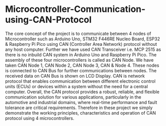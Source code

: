 # Microcontroller-Communication-using-CAN-Protocol
The core concept of the project is to communicate between 4 nodes of 
Microcontroller such as Arduino Uno, STM32 F446RE Nucleo Board, ESP32 & 
Raspberry Pi Pico using CAN (Controller Area Network) protocol without any 
host computer. Further we have used CAN Transceiver i.e. MCP 2515 as there is 
no inbuild CAN system in Arduino Uno and Raspberry Pi Pico. The assembly of 
these four microcontrollers is called as CAN Node. We have taken CAN Node 1, 
CAN Node 2, CAN Node 3, CAN & Node 4. These nodes is connected to CAN 
Bus for further communications between nodes. The received data on CAN Bus 
is shown on LCD Display.
CAN is network protocol that enables communication between different electronic control units (ECUs) or devices within a system without the need for a central computer. Overall, the CAN protocol provides a robust, reliable, and flexible communication solution for various applications, particularly in the automotive and industrial domains, where real-time performance and fault tolerance are critical requirements. Therefore in these project we simply demonstrate the working principles, characteristics and operation of CAN protocol using 4 microcontrollers.
